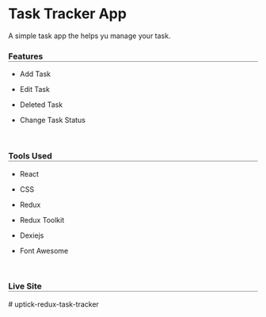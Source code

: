 # Task Tracker App 

<p>A simple task app the helps yu manage your task.</p>

<h3 style="border-bottom: 1px solid gray;">Features</h3>

* Add Task

* Edit Task

* Deleted Task

* Change Task Status

</br>

<h3 style="border-bottom: 1px solid gray;">Tools Used</h3>

* React

* CSS

* Redux

* Redux Toolkit

* Dexiejs

* Font Awesome

</br>

<h3 style="border-bottom: 1px solid gray;">Live Site</h3>
<http://example.com/>




#   u p t i c k - r e d u x - t a s k - t r a c k e r 
 
 
